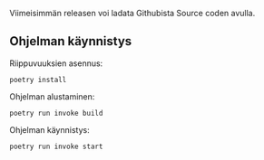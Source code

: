 Viimeisimmän releasen voi ladata Githubista Source coden avulla.

## Ohjelman käynnistys

Riippuvuuksien asennus:

``poetry install``

Ohjelman alustaminen:

``poetry run invoke build``

Ohjelman käynnistys:

``poetry run invoke start``


